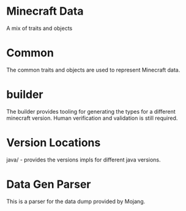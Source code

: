 # Minecraft Data

A mix of traits and objects

# Common

The common traits and objects are used to represent Minecraft data.

# builder

The builder provides tooling for generating the types for a different minecraft version. Human verification and
validation is still required.

# Version Locations

java/ - provides the versions impls for different java versions.

# Data Gen Parser

This is a parser for the data dump provided by Mojang.